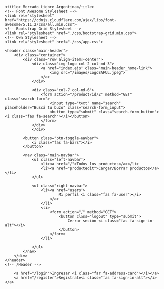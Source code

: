 <!-- Include Head -->
<head>
	<meta charset="UTF-8">
	<meta name="viewport" content="width=device-width, initial-scale=1.0">
	<link width="" rel="shortcut icon" href="./images/logo-mercado-liebre.jpg" />
	
	<title> Mercado Liebre Argentina</title>
	<!-- Font Awesome Stylesheet -->
	<link rel="stylesheet" href="https://cdnjs.cloudflare.com/ajax/libs/font-awesome/5.11.2/css/all.min.css">
	<!-- Bootstrap Grid Stylesheet -->
	<link rel="stylesheet" href="./css/bootstrap-grid.min.css">
	<!-- Own Stylesheet -->
	<link rel="stylesheet" href="./css/app.css">
</head>
<body>
	<!-- Header -->



    <header class="main-header">
		<div class="container">
			<div class="row align-items-center">
				<div class="img-logo col-2 col-md-3">
                    <a href="index.ejs" class="main-header_home-link">
						<img src="/images/LogoSAFUL.jpeg">
					</a>
				</div>
	
				<div class="col-7 col-md-6">
					<form action="/product/id/2" method="GET" class="search-form">
						<input type="text" name="search" placeholder="Buscá tu buzo" class="search-form_input">
						<button type="submit" class="search-form_button"><i class="fas fa-search"></i></button>
					</form>
				</div>
                </div>
	
			<button class="btn-toggle-navbar">
				<i class="fas fa-bars"></i>
			</button>
	
			<nav class="main-navbar">
				<ul class="left-navbar">
					<li><a href="/">Todos los productos</a></li>
					<li><a href="productedit">Cargar/Borrar productos</a></li>
				</ul>
	
				<ul class="right-navbar">
					<li><a href="users">
							Mi perfil <i class="fas fa-user"></i>
						</a>
					</li>
					<li>
						<form action="/" method="GET">
							<button class="logout" type="submit">
								Cerrar sesión <i class="fas fa-sign-in-alt"></i>
							</button>
						</form>
					</li>
				    
				</ul>
			</nav>
		</div>
	</header>
	<!-- /Header -->

		<a href="/login">Ingresar <i class="far fa-address-card"></i></a>
		<a href="/register">Registrate<i class="fas fa-sign-in-alt"></i></a>
